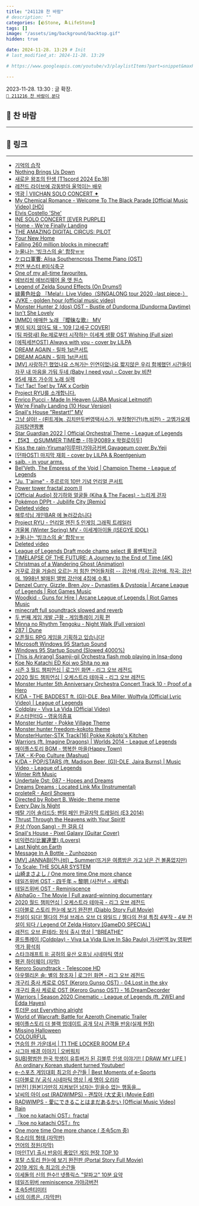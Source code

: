 ```yaml
---
title: "241128 찬 바람"
# description: ""
categories: [🪨Stone, 🏝️LifeStone]
tags: []
image: "/assets/img/background/backtop.gif"
hidden: true

date: 2024-11-28. 13:29 # Init
# last_modified_at: 2024-11-28. 13:29

# https://www.googleapis.com/youtube/v3/playlistItems?part=snippet&maxResults=50&status=&playlistId=PL2fVGJtLXkTWW55r9HqlyIHow8KVry7nY&key=AIzaSyDVQYKDJsLPs34f1U8Y-z6C9ySJwCYjQCk

---
```


2023-11-28. 13:30 : 글 확장.  
[`🌱 211216 찬 바람이 분다`](/posts/MonthStone-2112/)  

## 🗿 찬 바람

---

## 🗿 링크

---

- [기억의 습작](https://youtu.be/BGBdzQhn2CM)
- [Nothing Brings Us Down](https://youtu.be/1Uq5eLXM-gU)
- [새로운 왕조의 탄생 [T1scord 2024 Ep.18]](https://youtu.be/MPcUGG8zvrc)
- [레전드 라이브에 감동받아 울먹이는 배우](https://youtu.be/eFi5edDLmRg)
- [역광 | VIICHAN SOLO CONCERT ✦](https://youtu.be/Ip1WwW0gwf4)
- [My Chemical Romance - Welcome To The Black Parade [Official Music Video] [HD]](https://youtu.be/RRKJiM9Njr8)
- [Elvis Costello 'She'](https://youtu.be/O040xuq2FR0)
- [INE SOLO CONCERT [EVER PURPLE]](https://youtu.be/aCa5qn11IrI)
- [Home - We're Finally Landing](https://youtu.be/zR6fECxF44I)
- [THE AMAZING DIGITAL CIRCUS: PILOT](https://youtu.be/HwAPLk_sQ3w)
- [Your New Home](https://youtu.be/4gZdE5dimMg)
- [Falling 260 million blocks in minecraft!](https://youtu.be/tAvI8CQjLqw)
- [눈물나는 '빙크스의 술' 합창ㅠㅠ](https://youtu.be/JabPsv8Kuu8)
- [ケロロ軍曹: Alisa Southerncross Theme Piano (OST)](https://youtu.be/-ehk3r2M3S0)
- [천연 부스터 #미식축구](https://youtu.be/emFIRUlWE3A)
- [One of my all-time favourites.](https://youtu.be/WOts4t_eTj8)
- [에브리씽 에브리웨어 올 앳 원스](https://youtu.be/TGVhCzUOJxU)
- [Legend of Zelda Sound Effects (On Drums!)](https://youtu.be/XYHze9M0z-s)
- [緑黄色社会 『Mela!』Live Video（SINGALONG tour 2020 -last piece-）](https://youtu.be/Oezmni8SklA)
- [JVKE - golden hour (official music video)](https://youtu.be/PEM0Vs8jf1w)
- [Monster Hunter 2 (dos) OST - Bustle of Dundorma (Dundorma Daytime)](https://youtu.be/jq59_0-xv0c)
- [Isn't She Lovely](https://youtu.be/oE56g61mW44)
- [[MMD] 애매한 노래 『曖昧な歌』 MV](https://youtu.be/tMMos2d2UK8)
- [별이 되지 않아도 돼 - 109 [고세구 COVER]](https://youtu.be/h5yU8WZsB9g)
- [[팀 파랑새] Re:제로부터 시작하는 이세계 생활 OST Wishing (Full size)](https://youtu.be/3eSxuql-Kms)
- [[에픽세븐OST] Always with you - cover by LILPA](https://youtu.be/JwEEIHzZNuQ)
- [DREAM AGAIN - 릴파 1st콘서트](https://youtu.be/_GM8zCAlKA8)
- [DREAM AGAIN - 릴파 1st콘서트](https://youtu.be/SLa8fe1Z2XE)
- [[MV] 사랑하긴 했었나요 스쳐가는 인연이었나요 짧지않은 우리 함께했던 시간들이 자꾸 내 마음을 가둬 두네 (Baby I need you) - Cover by 비챤](https://youtu.be/lLIpFxWtqCQ)
- [95세 재즈 가수의 노래 실력](https://youtu.be/WzK97Y1aJ_w)
- [Tic! Tac! Toe! by TAK x Corbin](https://youtu.be/h5hMNF3kDm0)
- [Project RYU를 소개합니다.](https://youtu.be/DF3y3jumlWg)
- [Enrico Pucci - Made In Heaven (JJBA Musical Leitmotif)](https://youtu.be/H3QGvXCLqDY)
- [We're Finally Landing (10 Hour Version)](https://youtu.be/nK0K5OKx7-Y)
- [Snail's House ”Restart!” MV](https://youtu.be/On_ZA4RNfyU)
- [그냥 살아! - (뢴트게늄, 김치만두번영택사스가, 부정형인간)(ft.비챤) - 고멤가요제 김피탕앤짬뽕](https://youtu.be/K8WC6uWyC9I)
- [Star Guardian 2022 | Official Orchestral Theme - League of Legends](https://youtu.be/GzJQK93wFtk)
- [【5K】 🌞SUMMER TIME😎 - [하쿠0089 x 왁컬로이두]](https://youtu.be/-ZFDUHgF48U)
- [Kiss the rain-Yiruma(이루마)가야금커버 Gayageum cover By.Yeji](https://youtu.be/9y3ixpKhd8k)
- [[던파OST] 마지막 재회 - cover by LILPA & Roentgenium](https://youtu.be/K-5WdjbCYnk)
- [saib. - in your arms.](https://youtu.be/zw47ymC0RNQ)
- [Bel’Veth, The Empress of the Void | Champion Theme - League of Legends](https://youtu.be/Ie2ia4kyRx4)
- ["Ju. T'aime" - 주르르의 10만 기념 언리얼 콘서트](https://youtu.be/wmbN3BPIUbQ)
- [Power tower fractal zoom II](https://youtu.be/aN6lpqwHddw)
- [[Official Audio] 장기하와 얼굴들 (Kiha & The Faces) - 느리게 걷자](https://youtu.be/K9CcKKajSjs)
- [Pokémon DPPt - Jubilife City [Remix]](https://youtu.be/Msffq_VMX54)
- [Deleted video](https://youtu.be/HNQic9N2I7c)
- [해루석님 개인BAR 에 놀러갔습니다](https://youtu.be/I5bkJ4S9qic)
- [Project RYU - 언리얼 엔진 5 인게임 그래픽 트레일러](https://youtu.be/PXnLP5cp6EE)
- [겨울봄 (Winter Spring) MV - 이세계아이돌 (ISEGYE IDOL)](https://youtu.be/JY-gJkMuJ94)
- [눈물나는 '빙크스의 술' 합창ㅠㅠ](https://youtu.be/JabPsv8Kuu8)
- [Deleted video](https://youtu.be/HNQic9N2I7c)
- [League of Legends Draft mode champ select 롤 롤밴픽브금](https://youtu.be/cciyYbPeCR0)
- [TIMELAPSE OF THE FUTURE: A Journey to the End of Time (4K)](https://youtu.be/uD4izuDMUQA)
- [Christmas of a Wandering Ghost (Animation)](https://youtu.be/UAm3RPqwmq4)
- [거꾸로 강을 거슬러 오르는 저 힘찬 연어들처럼 -- 강산에 (작사: 강산에. 작곡: 강산에. 1998년 발매된 앨범 강산에 4집에 수록.)](https://youtu.be/tLfPWyfHfWg)
- [Denzel Curry, Gizzle, Bren Joy - Dynasties & Dystopia \| Arcane League of Legends \| Riot Games Music](https://youtu.be/y_fB0IMbq54)
- [Woodkid - Guns for Hire | Arcane League of Legends | Riot Games Music](https://youtu.be/pKNEx-9OqRM)
- [minecraft full soundtrack slowed and reverb](https://youtu.be/D-ZJfscsSSs)
- [두 번째 게임 개발 근황 - 게임플레이 기획 편](https://youtu.be/rykxLKlkIhk)
- [Minna no Rhythm Tengoku - Night Walk (Full version)](https://youtu.be/24VFmHOFlko)
- [287 \| Dune](https://youtu.be/1VHT2Sp_KQU)
- [오픈월드 RPG 게임을 기획하고 있습니다!](https://youtu.be/ozy-P5lS1OE)
- [Microsoft Windows 95 Startup Sound](https://youtu.be/miZHa7ZC6Z0)
- [Windows 95 Startup Sound (Slowed 4000%)](https://youtu.be/BnoX3E2WFcc)
- [[This is Arirang] Ssamji-gil Orchestra flash mob playing in Insa-dong](https://youtu.be/wygOocOSOVo)
- [Koe No Katachi ED Koi wo Shita no wa](https://youtu.be/_8_VovD6fgE)
- [시즌 3 월드 챔피언십 \| 로그인 화면 - 리그 오브 레전드](https://youtu.be/3y4nompbsgk)
- [2020 월드 챔피언십 \| 오케스트라 테마곡 - 리그 오브 레전드](https://youtu.be/3uuFToC9a8I)
- [Monster Hunter 5th Anniversary Orchestra Concert Track 10 - Proof of a Hero](https://youtu.be/O3Ha8GCv788)
- [K/DA - THE BADDEST ft. (G)I-DLE, Bea Miller, Wolftyla (Official Lyric Video) \| League of Legends](https://youtu.be/RkID8_gnTxw)
- [Coldplay - Viva La Vida (Official Video)](https://youtu.be/dvgZkm1xWPE)
- [몬스터헌터G - 영웅의증표](https://youtu.be/Jz29IhW8cq4)
- [Monster Hunter - Pokke Village Theme](https://youtu.be/__QdAxqBi5Y)
- [Monster hunter freedom-kokoto theme](https://youtu.be/_y0pmthPRiI)
- [MonsterHunter-STK Track[16] Pokke Kokoto's Kitchen](https://youtu.be/1hCHy3BRL2k)
- [Warriors (ft. Imagine Dragons) \| Worlds 2014 - League of Legends](https://youtu.be/fmI_Ndrxy14)
- [메이플스토리 BGM - 행복한 마을(Happy Town)](https://youtu.be/hbl-i0lhMcI)
- [TAK - K-Pop Culture (Mashup)](https://youtu.be/pftsmKHvlvY)
- [K/DA - POP/STARS (ft. Madison Beer, (G)I-DLE, Jaira Burns) | Music Video - League of Legends](https://youtu.be/UOxkGD8qRB4)
- [Winter Rift Music](https://youtu.be/4eJ8JI-QpSU)
- [Undertale Ost: 087 - Hopes and Dreams](https://youtu.be/tz82xbLvK_k)
- [Dreams Dreams : Located Link Mix (Instrumental)](https://youtu.be/zlaziXtEyWo)
- [proleteR - April Showers](https://youtu.be/k2XVjIu5nvg)
- [Directed by Robert B. Weide- theme meme](https://youtu.be/X-KwYX2u8e4)
- [Every Day Is Night](https://youtu.be/H-AfGh8gmiQ)
- [메탈 기어 솔리드5: 팬텀 페인 한글자막 트레일러 (E3 2014)](https://youtu.be/Ombd_M6kjpI)
- [Thrust Through the Heavens with Your Spirit!](https://youtu.be/0l__jSgTAmQ)
- [윤상 (Yoon Sang) - 한 걸음 더](https://youtu.be/BW5gNz6-wM0)
- [Snail's House - Pixel Galaxy (Guitar Cover)](https://youtu.be/UPxMd_rCpxI)
- [비익련리(比翼連里) (Lovers)](https://youtu.be/EuSmZzLG1xI)
- [Last Night on Earth](https://youtu.be/xg_Y7Or_hWM)
- [Message In A Bottle - Zunhozoon](https://youtu.be/cCu7kFbuvak)
- [[MV] JANNABI(잔나비) _ Summer(뜨거운 여름밤은 가고 남은 건 볼품없지만)](https://youtu.be/f5wCZ0-3Eos)
- [To Scale: THE SOLAR SYSTEM](https://youtu.be/zR3Igc3Rhfg)
- [山崎まさよし / One more time,One more chance](https://youtu.be/BqFftJDXii0)
- [테일즈위버 OST - 四千年 ~ 黎明 (사천년 ~ 새벽녘)](https://youtu.be/DdSoy4U0JcE)
- [테일즈위버 OST - Reminiscence](https://youtu.be/mlFDY5TMgeg)
- [AlphaGo - The Movie \| Full award-winning documentary](https://youtu.be/WXuK6gekU1Y)
- [2020 월드 챔피언십 \| 오케스트라 테마곡 - 리그 오브 레전드](https://youtu.be/3uuFToC9a8I)
- [디아블로 스토리 한눈에 보기 완전판 (Diablo Story Full Movie)](https://youtu.be/walPS8mfpOc)
- [전설이 되다! 젤다의 전설 브레스 오브 더 와일드 / 젤다의 전설 특집 4부작 - 4부 전설이 되다 / Legend Of Zelda History [GameDO SPECIAL]](https://youtu.be/nbE-2QAGRnw)
- [레전드 오브 룬테라: 정식 출시 영상 \| “BREATHE”](https://youtu.be/3sgro6eu17E)
- [콜드플레이 (Coldplay) - Viva La Vida (Live In São Paulo) 가사번역 by 영화번역가 황석희](https://youtu.be/HosW0gulISQ)
- [스타크래프트 II: 공허의 유산 오프닝 시네마틱 영상](https://youtu.be/A5AmE_b68cg)
- [펭귄 하이웨이 (자막)](https://youtu.be/s0FwATBh3n8)
- [Keroro Soundtrack - Telescope HD](https://youtu.be/QqeaBTttDgY)
- [아우렐리온 솔: 별의 창조자 \| 로그인 화면 - 리그 오브 레전드](https://youtu.be/o_Gj4e-DeWw)
- [개구리 중사 케로로 OST (Keroro Gunso OST) - 04.Lost in the sky](https://youtu.be/XBRse2qMEzw)
- [개구리 중사 케로로 OST (Keroro Gunso OST) - 16.DreamDecorder](https://youtu.be/V4JFeUKmGuI)
- [Warriors \| Season 2020 Cinematic - League of Legends (ft. 2WEI and Edda Hayes)](https://youtu.be/aR-KAldshAE)
- [투더문 ost   Everything alright](https://youtu.be/zasc0Pmkqe0)
- [World of Warcraft: Battle for Azeroth Cinematic Trailer](https://youtu.be/jSJr3dXZfcg)
- [메이플스토리 더 블랙 업데이트 공개 당시 관객들 반응(실제 현장)](https://youtu.be/8y4qqvJn0Ac)
- [Missing Halloween](https://youtu.be/FaoVpVXcZsA)
- [COLOURFUL](https://youtu.be/CmW8zXZzBKk)
- [연승의 한 가운데서 \| T1 THE LOCKER ROOM EP.4](https://youtu.be/dCaQgjO2dow)
- [시그마 배경 이야기 \| 오버워치](https://youtu.be/8lCDRJxK-H0)
- [SUB)평범한 한국 학생이 유튜버가 된 김블루 인생 이야기!! [ DRAW MY LIFE ] An ordinary Korean student turned Youtuber!](https://youtu.be/zrhXFqXxTNc)
- [e-스포츠 게임대회 최고의 순간들 \| Best Moments of e-Sports](https://youtu.be/y-5CpEAdwWc)
- [디아블로 IV 공식 시네마틱 영상 \| 세 명이 오리라](https://youtu.be/XUuSxAC5tx8)
- [[반전] [원본]가만히 지켜보던 남자는 믿을수 없는 행동을...](https://youtu.be/qtcSa-lk7Vs)
- [날씨의 아이 ost (RADWIMPS) - 괜찮아 (大丈夫) (Movie Edit)](https://youtu.be/urRPzlVwWkA)
- [RADWIMPS - 愛にできることはまだあるかい [Official Music Video]](https://youtu.be/EQ94zflNqn4)
- [Rain](https://youtu.be/kKYoH7O1Kdg)
- [『koe no katachi OST』fractal](https://youtu.be/IG_o-hjhT3o)
- [『koe no katachi OST』frc](https://youtu.be/RO-yJBh8nl0)
- [One more time One more chance ( 초속5cm 중)](https://youtu.be/vzbHlH_Z8LU)
- [목소리의 형태 (자막판)](https://youtu.be/z0A_U3v7LpY)
- [언어의 정원(자막)](https://youtu.be/GqFymWpcicQ)
- [[마인TV] 출시 반응이 좋았던 게임 현장 TOP 10](https://youtu.be/4e7lBnz7Ny0)
- [포탈 스토리 한눈에 보기 완전판 (Portal Story Full Movie)](https://youtu.be/q9ZDGiIHxfs)
- [2019 게임 속 최고의 순간들](https://youtu.be/BnVIZEAjBac)
- [이세돌의 신의 한수!! 넷플릭스 "알파고" 10분 요약](https://youtu.be/sHtq_Kdv_So)
- [테일즈위버 reminiscence 가야금버전](https://youtu.be/euwH9lbWvPQ)
- [초속5센티미터](https://youtu.be/-Vzg0eRvhmw)
- [너의 이름은. (자막판)](https://youtu.be/VhVqtS2h7Og)
